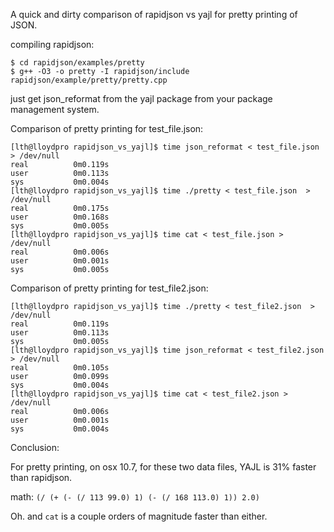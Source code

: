 A quick and dirty comparison of rapidjson vs yajl for pretty printing
of JSON.

compiling rapidjson:

    $ cd rapidjson/examples/pretty
    $ g++ -O3 -o pretty -I rapidjson/include rapidjson/example/pretty/pretty.cpp

just get json_reformat from the yajl package from your package management
system.

Comparison of pretty printing for test_file.json:

    [lth@lloydpro rapidjson_vs_yajl]$ time json_reformat < test_file.json  > /dev/null
    real          0m0.119s
    user          0m0.113s
    sys           0m0.004s
    [lth@lloydpro rapidjson_vs_yajl]$ time ./pretty < test_file.json  > /dev/null
    real          0m0.175s
    user          0m0.168s
    sys           0m0.005s
    [lth@lloydpro rapidjson_vs_yajl]$ time cat < test_file.json > /dev/null
    real          0m0.006s
    user          0m0.001s
    sys           0m0.005s

Comparison of pretty printing for test_file2.json:

    [lth@lloydpro rapidjson_vs_yajl]$ time ./pretty < test_file2.json  > /dev/null
    real          0m0.119s
    user          0m0.113s
    sys           0m0.005s
    [lth@lloydpro rapidjson_vs_yajl]$ time json_reformat < test_file2.json  > /dev/null
    real          0m0.105s
    user          0m0.099s
    sys           0m0.004s
    [lth@lloydpro rapidjson_vs_yajl]$ time cat < test_file2.json > /dev/null
    real          0m0.006s
    user          0m0.001s
    sys           0m0.004s

Conclusion:

For pretty printing, on osx 10.7, for these two data files, YAJL is 31% faster than
rapidjson.

math: `(/ (+ (- (/ 113 99.0) 1) (- (/ 168 113.0) 1)) 2.0)`

Oh. and `cat` is a couple orders of magnitude faster than either.


